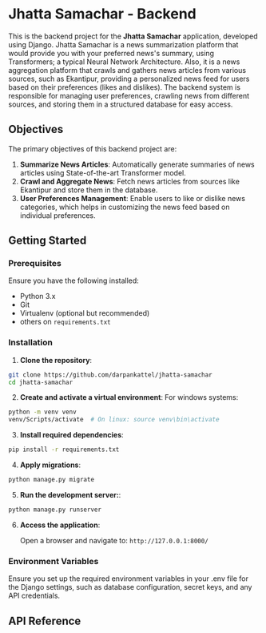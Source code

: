 # Jhatta Samachar - Backend

This is the backend project for the **Jhatta Samachar** application, developed using Django. Jhatta Samachar is a news summarization platform that would provide you with your preferred news's summary, using Transformers; a typical Neural Network Architecture. Also, it is a news aggregation platform that crawls and gathers news articles from various sources, such as Ekantipur, providing a personalized news feed for users based on their preferences (likes and dislikes). The backend system is responsible for managing user preferences, crawling news from different sources, and storing them in a structured database for easy access.

## Objectives

The primary objectives of this backend project are:

1. **Summarize News Articles**: Automatically generate summaries of news articles using State-of-the-art Transformer model.
2. **Crawl and Aggregate News**: Fetch news articles from sources like Ekantipur and store them in the database.
3. **User Preferences Management**: Enable users to like or dislike news categories, which helps in customizing the news feed based on individual preferences.

## Getting Started

### Prerequisites

Ensure you have the following installed:
- Python 3.x
- Git
- Virtualenv (optional but recommended)
- others on `requirements.txt`

### Installation

1. **Clone the repository**:

```bash
git clone https://github.com/darpankattel/jhatta-samachar
cd jhatta-samachar
```

2. **Create and activate a virtual environment**:
For windows systems:

```bash
python -m venv venv
venv/Scripts/activate  # On linux: source venv\bin\activate
```

3. **Install required dependencies**:
```bash
pip install -r requirements.txt
```

4. **Apply migrations**:

```bash
python manage.py migrate
```


5. **Run the development server:**:

```bash
python manage.py runserver
```

6. **Access the application**:

    Open a browser and navigate to: `http://127.0.0.1:8000/`

### Environment Variables

Ensure you set up the required environment variables in your .env file for the Django settings, such as database configuration, secret keys, and any API credentials.

## API Reference